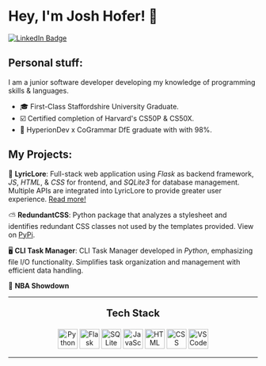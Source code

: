 # Hey, I'm Josh Hofer! 🌱

<div id="badges">
    <a href="https://www.linkedin.com/in/hoferjosh/">
        <img src="https://img.shields.io/badge/LinkedIn-blue?style=for-the-badge&logo=linkedin&logoColor=white" alt="LinkedIn Badge"/>
    </a>
</div>

## Personal stuff:
I am a junior software developer developing my knowledge of programming skills & languages.

- 🎓 First-Class Staffordshire University Graduate.
- ☑️ Certified completion of Harvard's CS50P & CS50X.
- 🚀 HyperionDev x CoGrammar DfE graduate with with 98%.

## My Projects:
🎤 **LyricLore**: Full-stack web application using *Flask* as backend framework, *JS*, *HTML*, & *CSS* for frontend, and *SQLite3* for database management. Multiple APIs are integrated into LyricLore to provide greater user experience. <a href="https://github.com/JoshHofer01/LyricLore/blob/main/README.md">Read more!</a>

⛅ **RedundantCSS**: Python package that analyzes a stylesheet and identifies redundant CSS classes not used by the templates provided. View on <a href="https://pypi.org/project/redundantcss/">PyPi</a>.

🖥️ **CLI Task Manager**: CLI Task Manager developed in *Python*, emphasizing file I/O functionality. Simplifies task organization and management with efficient data handling.

🏀 **NBA Showdown**

---

<div align="center">
    <p style="font-weight: bold; font-size: 20px;">Tech Stack</p>
    <link rel="stylesheet" type='text/css' href="https://cdn.jsdelivr.net/gh/devicons/devicon@latest/devicon.min.css"/>
    <img src="https://cdn.jsdelivr.net/gh/devicons/devicon@latest/icons/python/python-original.svg" height="40" title="Python" alt="Python"/>
    <img src="https://cdn.jsdelivr.net/gh/devicons/devicon@latest/icons/flask/flask-original.svg" height="40" title="Flask" alt="Flask"/>
    <img src="https://cdn.jsdelivr.net/gh/devicons/devicon@latest/icons/sqlite/sqlite-original.svg" height="40" title="SQLite" alt="SQLite"/>
    <img src="https://cdn.jsdelivr.net/gh/devicons/devicon@latest/icons/javascript/javascript-original.svg"  height="40" title="JavaScript" alt="JavaScript"/>
    <img src="https://cdn.jsdelivr.net/gh/devicons/devicon@latest/icons/html5/html5-original.svg" height="40" title="HTML" alt="HTML"/>   
    <img src="https://cdn.jsdelivr.net/gh/devicons/devicon@latest/icons/css3/css3-original.svg" height="40" title="CSS" alt="CSS"/>
    <img src="https://cdn.jsdelivr.net/gh/devicons/devicon@latest/icons/vscode/vscode-original.svg" height="40" title="VSCode" alt="VSCode"/>  
</div>

---
